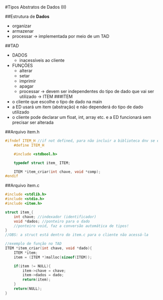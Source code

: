 #Tipos Abstratos de Dados (II)

##Estrutura de **Dados**
- organizar
- armazenar
- processar
-> implementada por meio de um TAD

##TAD
- DADOS
    - inacessíveis ao cliente
- FUNÇÕES
    - alterar
    - setar
    - imprimir
    - apagar
    - processar
    -> devem ser independentes do tipo de dado que vai ser utilizado
        -> ITEM
###ITEM
- o cliente que escolhe o tipo de dado na main
- a ED usará um item (abstração) e não dependerá do tipo de dado utilizado
- o cliente pode declarar um float, int, array etc. e a ED funcionará sem precisar ser alterada

##Arquivo item.h
```c
#ifndef ITEM_H //if not defined, para não incluir a biblioteca dnv se ela já tiver sido definida
    #define ITEM_H

    #include <stdbool.h>

    typedef struct item_ ITEM;

    ITEM *item_criar(int chave, void *comp);
#endif
```

##Arquivo item.c
```c
#include <stdlib.h>
#include <stdio.h>
#include <item.h>

struct item_{
    int chave; //indexador (identificador)
    void *dados; //ponteiro para o dado
    //ponteiro void, faz a conversão automática de tipos!
}
//OBS: a struct está dentro do item.c para o cliente não acessá-la

//exemplo de função no TAD
ITEM *item_criar(int chave, void *dado){
    ITEM *item;
    item = (ITEM *)malloc(sizeof(ITEM));

    if(item != NULL){
        item->chave = chave;
        item->dados = dado;
        return(item);
    }
    return(NULL);
}
```